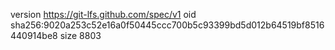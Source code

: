 version https://git-lfs.github.com/spec/v1
oid sha256:9020a253c52e16a0f50445ccc700b5c93399bd5d012b64519bf8516440914be8
size 8803
